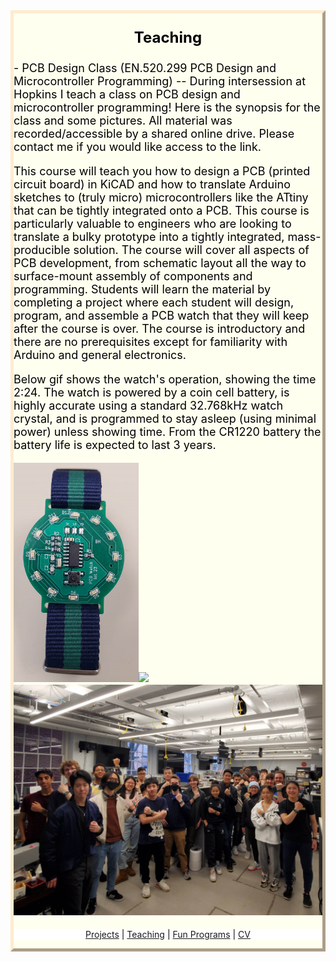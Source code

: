 <style>
body {
  background-image: url('/pictures/dict_background_us.png'); background-size: 2000px;
}
</style>

<style>
.myDiv {
  border: 5px outset BlanchedAlmond;
  background-color: Ivory;    
  text-align: left;
}
</style>

<div class="myDiv">

<p style="font-weight: bold; font-size: 24px; color: black; text-align: center;">
Teaching
</p>

<p style="font-size: 18px; color: black; ">
- PCB Design Class (EN.520.299 PCB Design and Microcontroller Programming) -- During intersession at Hopkins I teach a class on PCB design and microcontroller programming! Here is the synopsis for the class and some pictures. All material was recorded/accessible by a shared online drive. Please contact me if you would like access to the link. 
</p>

<p style="font-size: 18px; color: black; ">
This course will teach you how to design a PCB (printed circuit board) in KiCAD and how to translate Arduino sketches to (truly micro) microcontrollers like the ATtiny that can be tightly integrated onto a PCB. This course is particularly valuable to engineers who are looking to translate a bulky prototype into a tightly integrated, mass-producible solution. The course will cover all aspects of PCB development, from schematic layout all the way to surface-mount assembly of components and programming. Students will learn the material by completing a project where each student will design, program, and assemble a PCB watch that they will keep after the course is over. The course is introductory and there are no prerequisites except for familiarity with Arduino and general electronics.
</p>

<p style="font-size: 18px; color: black; ">
Below gif shows the watch's operation, showing the time 2:24. The watch is powered by a coin cell battery, is highly accurate using a standard 32.768kHz watch crystal, and is programmed to stay asleep (using minimal power) unless showing time. From the CR1220 battery the battery life is expected to last 3 years. 
</p>

<p style="font-size: 18px; color: black; ">
<img src="/pictures/pcb_watch.png" width="200" /><img src="/pictures/pcb_watch.gif" width="200" />
<img src="/pictures/pcb_class.jpg" width="500" />
</p>

<p align="center" style="color: black; background-color: white;">
  <a href="http://arielslepyan.me/Projects">Projects</a> |
  <a href="http://arielslepyan.me/Teaching">Teaching</a> |
  <a href="http://arielslepyan.me/Fun">Fun Programs</a> |
  <a href="http://arielslepyan.me/CV">CV</a> 
</p>

</div>
